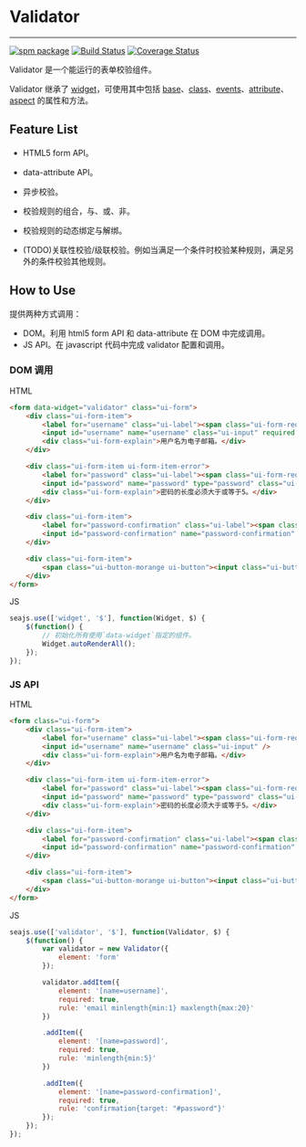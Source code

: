 # Validator 

---

[![spm package](http://spmjs.io/badge/arale-validator)](http://spmjs.io/package/arale-validator) [![Build Status](https://secure.travis-ci.org/aralejs/validator.png)](https://travis-ci.org/aralejs/validator) [![Coverage Status](https://coveralls.io/repos/aralejs/validator/badge.png?branch=master)](https://coveralls.io/r/aralejs/validator)

Validator 是一个能运行的表单校验组件。

Validator 继承了 [widget](http://aralejs.org/widget/)，可使用其中包括 [base](http://aralejs.org/base/)、[class](http://aralejs.org/class/)、[events](http://aralejs.org/events/)、[attribute](http://aralejs.org/base/docs/attribute.html)、[aspect](http://aralejs.org/base/docs/aspect.html) 的属性和方法。

## Feature List

*   HTML5 form API。

*   data-attribute API。

*   异步校验。

*   校验规则的组合，与、或、非。

*   校验规则的动态绑定与解绑。

*   (TODO)关联性校验/级联校验。例如当满足一个条件时校验某种规则，满足另外的条件校验其他规则。

## How to Use

提供两种方式调用：

*   DOM。利用 html5 form API 和 data-attribute 在 DOM 中完成调用。
*   JS API。在 javascript 代码中完成 validator 配置和调用。

### DOM 调用

HTML

```html
<form data-widget="validator" class="ui-form">
    <div class="ui-form-item">
        <label for="username" class="ui-label"><span class="ui-form-required">*</span>用户名：</label>
        <input id="username" name="username" class="ui-input" required type="email" minlength="1" maxlength="20" />
        <div class="ui-form-explain">用户名为电子邮箱。</div>
    </div>

    <div class="ui-form-item ui-form-item-error">
        <label for="password" class="ui-label"><span class="ui-form-required">*</span>密码：</label>
        <input id="password" name="password" type="password" class="ui-input" minlength="5" />
        <div class="ui-form-explain">密码的长度必须大于或等于5。</div>
    </div>

    <div class="ui-form-item">
        <label for="password-confirmation" class="ui-label"><span class="ui-form-required">*</span>重复输入密码：</label>
        <input id="password-confirmation" name="password-confirmation" type="password" class="ui-input" data-rule="confirmation{target: '#password'}" />
    </div>

    <div class="ui-form-item">
        <span class="ui-button-morange ui-button"><input class="ui-button-text" value="确定" type="submit"></span>
    </div>
</form>
```

JS

```js
seajs.use(['widget', '$'], function(Widget, $) {
    $(function() {
        // 初始化所有使用`data-widget`指定的组件。
        Widget.autoRenderAll();
    });
});
```

### JS API

HTML

```html
<form class="ui-form">
    <div class="ui-form-item">
        <label for="username" class="ui-label"><span class="ui-form-required">*</span>用户名：</label>
        <input id="username" name="username" class="ui-input" />
        <div class="ui-form-explain">用户名为电子邮箱。</div>
    </div>

    <div class="ui-form-item ui-form-item-error">
        <label for="password" class="ui-label"><span class="ui-form-required">*</span>密码：</label>
        <input id="password" name="password" type="password" class="ui-input" />
        <div class="ui-form-explain">密码的长度必须大于或等于5。</div>
    </div>

    <div class="ui-form-item">
        <label for="password-confirmation" class="ui-label"><span class="ui-form-required">*</span>重复输入密码：</label>
        <input id="password-confirmation" name="password-confirmation" type="password" class="ui-input" />
    </div>

    <div class="ui-form-item">
        <span class="ui-button-morange ui-button"><input class="ui-button-text" value="确定" type="submit"></span>
    </div>
</form>
```

JS

```js
seajs.use(['validator', '$'], function(Validator, $) {
    $(function() {
        var validator = new Validator({
            element: 'form'
        });

        validator.addItem({
            element: '[name=username]',
            required: true,
            rule: 'email minlength{min:1} maxlength{max:20}'
        })

        .addItem({
            element: '[name=password]',
            required: true,
            rule: 'minlength{min:5}'
        })

        .addItem({
            element: '[name=password-confirmation]',
            required: true,
            rule: 'confirmation{target: "#password"}'
        });
    });
});
```

